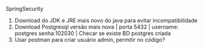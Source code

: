SpringSecurity

1. Download do JDK e JRE mais novo do java para evitar incompatibilidade
2. Download Postgresql versão mais nova | 
    porta 5432 | username: postgres senha:102030 | Checar se existe BD postgres criada
3. Usar postman para criar usuário admin, permitir no código?


